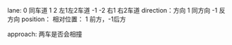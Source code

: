 lane: 0 同车道 1 2 左1左2车道 -1 -2 右1 右2车道
direction：方向 1 同方向 -1 反方向
position： 相对位置： 1 前方，-1后方

approach: 两车是否会相撞
